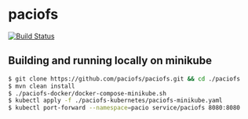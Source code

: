 # paciofs

[![Build Status](https://travis-ci.org/paciofs/paciofs.svg?branch=master)](https://travis-ci.org/paciofs/paciofs)

## Building and running locally on minikube
```bash
$ git clone https://github.com/paciofs/paciofs.git && cd ./paciofs
$ mvn clean install
$ ./paciofs-docker/docker-compose-minikube.sh
$ kubectl apply -f ./paciofs-kubernetes/paciofs-minikube.yaml
$ kubectl port-forward --namespace=pacio service/paciofs 8080:8080
```
